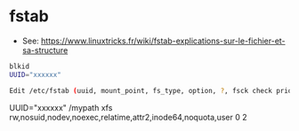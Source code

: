 # fstab

* See: https://www.linuxtricks.fr/wiki/fstab-explications-sur-le-fichier-et-sa-structure

```bash
blkid
UUID="xxxxxx"

Edit /etc/fstab (uuid, mount_point, fs_type, option, ?, fsck check priority [0-2] (for / => 0, for another 2) 
```
UUID="xxxxxx"  /mypath  xfs rw,nosuid,nodev,noexec,relatime,attr2,inode64,noquota,user 0 2
```
